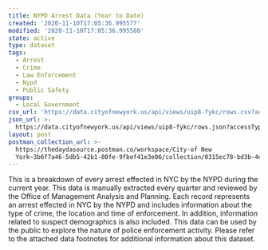 ```yaml
---
title: NYPD Arrest Data (Year to Date)
created: '2020-11-10T17:05:36.995577'
modified: '2020-11-10T17:05:36.995588'
state: active
type: dataset
tags:
  - Arrest
  - Crime
  - Law Enforcement
  - Nypd
  - Public Safety
groups:
  - Local Government
csv_url: 'https://data.cityofnewyork.us/api/views/uip8-fykc/rows.csv?accessType=DOWNLOAD'
json_url: >-
  https://data.cityofnewyork.us/api/views/uip8-fykc/rows.json?accessType=DOWNLOAD
layout: post
postman_collection_url: >-
  https://thedaydasource.postman.co/workspace/City-of New
  York~3b6f7a46-5db5-42b1-80fe-9fbef41e3e06/collection/0315ec78-bd3b-4e4e-b272-4ce60a9cf80e
---
```

This is a breakdown of every arrest effected in NYC by the NYPD during the current year.
 This data is manually extracted every quarter and reviewed by the Office of Management Analysis and Planning. 
 Each record represents an arrest effected in NYC by the NYPD and includes information about the type of crime, the location and time of enforcement. 
In addition, information related to suspect demographics is also included. 
This data can be used by the public to explore the nature of police enforcement activity. 
Please refer to the attached data footnotes for additional information about this dataset.
